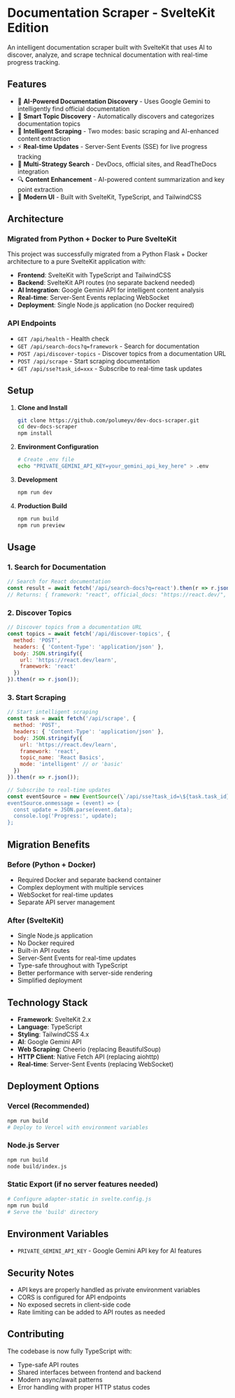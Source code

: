 # Documentation Scraper - SvelteKit Edition

An intelligent documentation scraper built with SvelteKit that uses AI to discover, analyze, and scrape technical documentation with real-time progress tracking.

## Features

- 🤖 **AI-Powered Documentation Discovery** - Uses Google Gemini to intelligently find official documentation
- 📖 **Smart Topic Discovery** - Automatically discovers and categorizes documentation topics
- 🚀 **Intelligent Scraping** - Two modes: basic scraping and AI-enhanced content extraction
- ⚡ **Real-time Updates** - Server-Sent Events (SSE) for live progress tracking
- 🎯 **Multi-Strategy Search** - DevDocs, official sites, and ReadTheDocs integration
- 🔍 **Content Enhancement** - AI-powered content summarization and key point extraction
- 📱 **Modern UI** - Built with SvelteKit, TypeScript, and TailwindCSS

## Architecture

### Migrated from Python + Docker to Pure SvelteKit

This project was successfully migrated from a Python Flask + Docker architecture to a pure SvelteKit application with:

- **Frontend**: SvelteKit with TypeScript and TailwindCSS
- **Backend**: SvelteKit API routes (no separate backend needed)
- **AI Integration**: Google Gemini API for intelligent content analysis
- **Real-time**: Server-Sent Events replacing WebSocket
- **Deployment**: Single Node.js application (no Docker required)

### API Endpoints

- `GET /api/health` - Health check
- `GET /api/search-docs?q=framework` - Search for documentation
- `POST /api/discover-topics` - Discover topics from a documentation URL
- `POST /api/scrape` - Start scraping documentation
- `GET /api/sse?task_id=xxx` - Subscribe to real-time task updates

## Setup

1. **Clone and Install**
   ```bash
   git clone https://github.com/polumeyv/dev-docs-scraper.git
   cd dev-docs-scraper
   npm install
   ```

2. **Environment Configuration**
   ```bash
   # Create .env file
   echo "PRIVATE_GEMINI_API_KEY=your_gemini_api_key_here" > .env
   ```

3. **Development**
   ```bash
   npm run dev
   ```

4. **Production Build**
   ```bash
   npm run build
   npm run preview
   ```

## Usage

### 1. Search for Documentation
```javascript
// Search for React documentation
const result = await fetch('/api/search-docs?q=react').then(r => r.json());
// Returns: { framework: "react", official_docs: "https://react.dev/", confidence: 1.0 }
```

### 2. Discover Topics
```javascript
// Discover topics from a documentation URL
const topics = await fetch('/api/discover-topics', {
  method: 'POST',
  headers: { 'Content-Type': 'application/json' },
  body: JSON.stringify({
    url: 'https://react.dev/learn',
    framework: 'react'
  })
}).then(r => r.json());
```

### 3. Start Scraping
```javascript
// Start intelligent scraping
const task = await fetch('/api/scrape', {
  method: 'POST',
  headers: { 'Content-Type': 'application/json' },
  body: JSON.stringify({
    url: 'https://react.dev/learn',
    framework: 'react',
    topic_name: 'React Basics',
    mode: 'intelligent' // or 'basic'
  })
}).then(r => r.json());

// Subscribe to real-time updates
const eventSource = new EventSource(\`/api/sse?task_id=\${task.task_id}\`);
eventSource.onmessage = (event) => {
  const update = JSON.parse(event.data);
  console.log('Progress:', update);
};
```

## Migration Benefits

### Before (Python + Docker)
- Required Docker and separate backend container
- Complex deployment with multiple services
- WebSocket for real-time updates
- Separate API server management

### After (SvelteKit)
- Single Node.js application
- No Docker required
- Built-in API routes
- Server-Sent Events for real-time updates
- Type-safe throughout with TypeScript
- Better performance with server-side rendering
- Simplified deployment

## Technology Stack

- **Framework**: SvelteKit 2.x
- **Language**: TypeScript
- **Styling**: TailwindCSS 4.x
- **AI**: Google Gemini API
- **Web Scraping**: Cheerio (replacing BeautifulSoup)
- **HTTP Client**: Native Fetch API (replacing aiohttp)
- **Real-time**: Server-Sent Events (replacing WebSocket)

## Deployment Options

### Vercel (Recommended)
```bash
npm run build
# Deploy to Vercel with environment variables
```

### Node.js Server
```bash
npm run build
node build/index.js
```

### Static Export (if no server features needed)
```bash
# Configure adapter-static in svelte.config.js
npm run build
# Serve the 'build' directory
```

## Environment Variables

- `PRIVATE_GEMINI_API_KEY` - Google Gemini API key for AI features

## Security Notes

- API keys are properly handled as private environment variables
- CORS is configured for API endpoints
- No exposed secrets in client-side code
- Rate limiting can be added to API routes as needed

## Contributing

The codebase is now fully TypeScript with:
- Type-safe API routes
- Shared interfaces between frontend and backend
- Modern async/await patterns
- Error handling with proper HTTP status codes